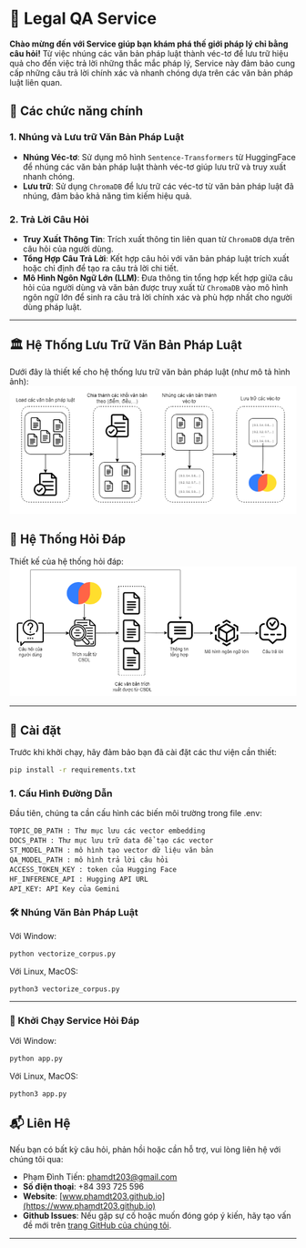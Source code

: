 # 📜 Legal QA Service

**Chào mừng đến với Service giúp bạn khám phá thế giới pháp lý chỉ bằng câu hỏi!** Từ việc nhúng các văn bản pháp luật thành véc-tơ để lưu trữ hiệu quả cho đến việc trả lời những thắc mắc pháp lý, Service này đảm bảo cung cấp những câu trả lời chính xác và nhanh chóng dựa trên các văn bản pháp luật liên quan.

## 🌟 Các chức năng chính

### 1. Nhúng và Lưu trữ Văn Bản Pháp Luật
- **Nhúng Véc-tơ**: Sử dụng mô hình `Sentence-Transformers` từ HuggingFace để nhúng các văn bản pháp luật thành véc-tơ giúp lưu trữ và truy xuất nhanh chóng.
- **Lưu trữ**: Sử dụng `ChromaDB` để lưu trữ các véc-tơ từ văn bản pháp luật đã nhúng, đảm bảo khả năng tìm kiếm hiệu quả.

### 2. Trả Lời Câu Hỏi
- **Truy Xuất Thông Tin**: Trích xuất thông tin liên quan từ `ChromaDB` dựa trên câu hỏi của người dùng.
- **Tổng Hợp Câu Trả Lời**: Kết hợp câu hỏi với văn bản pháp luật trích xuất hoặc chỉ định để tạo ra câu trả lời chi tiết.
- **Mô Hình Ngôn Ngữ Lớn (LLM)**: Đưa thông tin tổng hợp kết hợp giữa câu hỏi của người dùng và văn bản được truy xuất từ `ChromaDB` vào mô hình ngôn ngữ lớn để sinh ra câu trả lời chính xác và phù hợp nhất cho người dùng pháp luật.

---

## 🏛️ Hệ Thống Lưu Trữ Văn Bản Pháp Luật

Dưới đây là thiết kế cho hệ thống lưu trữ văn bản pháp luật (như mô tả hình ảnh):
![Hệ Thống Lưu Trữ Văn Bản](./image/rag_flow.png)

## 🤖 Hệ Thống Hỏi Đáp

Thiết kế của hệ thống hỏi đáp:
![Hệ Thống Hỏi Đáp](./image/qa.png)

---

## 🔧 Cài đặt

Trước khi khởi chạy, hãy đảm bảo bạn đã cài đặt các thư viện cần thiết:
```bash
pip install -r requirements.txt
```
### 1. **Cấu Hình Đường Dẫn**
Đầu tiên, chúng ta cần cấu hình các biến môi trường trong file .env:
```txt
TOPIC_DB_PATH : Thư mục lưu các vector embedding
DOCS_PATH : Thư mục lưu trữ data để tạo các vector
ST_MODEL_PATH : mô hình tạo vector dữ liệu văn bản
QA_MODEL_PATH : mô hình trả lời câu hỏi
ACCESS_TOKEN_KEY : token của Hugging Face
HF_INFERENCE_API : Hugging API URL
API_KEY: API Key của Gemini
```

### 🛠️ Nhúng Văn Bản Pháp Luật

Với Window:
```bash
python vectorize_corpus.py
```

Với Linux, MacOS:
```bash
python3 vectorize_corpus.py
```
---

### 🚀 Khởi Chạy Service Hỏi Đáp

Với Window:
```bash
python app.py
```
Với Linux, MacOS:
```bash
python3 app.py
```


## 📬 Liên Hệ

Nếu bạn có bất kỳ câu hỏi, phản hồi hoặc cần hỗ trợ, vui lòng liên hệ với chúng tôi qua:

- Phạm Đình Tiến: phamdt203@gmail.com
- **Số điện thoại**: +84 393 725 596
- **Website**: [www.phamdt203.github.io](https://www.phamdt203.github.io)
- **Github Issues**: Nếu gặp sự cố hoặc muốn đóng góp ý kiến, hãy tạo vấn đề mới trên [trang GitHub của chúng tôi](https://github.com/username/legalqa).

---